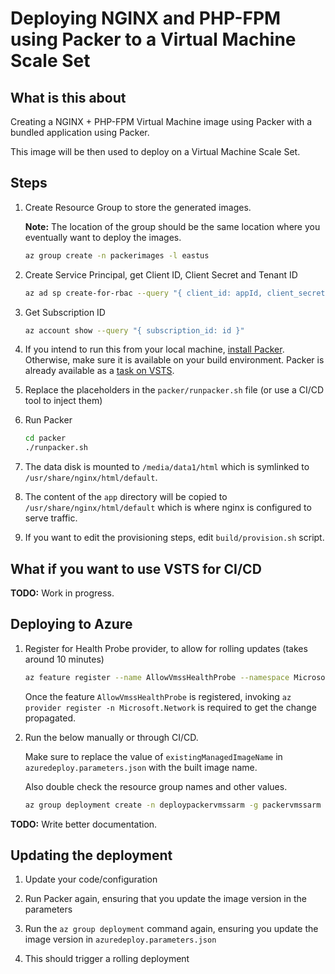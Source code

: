 # Deploying NGINX and PHP-FPM using Packer to a Virtual Machine Scale Set

## What is this about

Creating a NGINX + PHP-FPM Virtual Machine image using Packer with a bundled application using Packer.

This image will be then used to deploy on a Virtual Machine Scale Set.

## Steps

1. Create Resource Group to store the generated images.

    **Note:** The location of the group should be the same location where you eventually want to deploy the images.

    ```sh
    az group create -n packerimages -l eastus
    ```

1. Create Service Principal, get Client ID, Client Secret and Tenant ID

    ```sh
    az ad sp create-for-rbac --query "{ client_id: appId, client_secret: password, tenant_id: tenant }"
    ```

1. Get Subscription ID

    ```sh
    az account show --query "{ subscription_id: id }"
    ```

1. If you intend to run this from your local machine, [install Packer](https://www.packer.io/downloads.html). Otherwise, make sure it is available on your build environment. Packer is already available as a [task on VSTS](https://blogs.msdn.microsoft.com/devops/2017/05/15/deploying-applications-to-azure-vm-scale-sets/).

1. Replace the placeholders in the `packer/runpacker.sh` file (or use a CI/CD tool to inject them)

1. Run Packer

    ```sh
    cd packer
    ./runpacker.sh
    ```

1. The data disk is mounted to `/media/data1/html` which is symlinked to `/usr/share/nginx/html/default`.

1. The content of the `app` directory will be copied to `/usr/share/nginx/html/default` which is where nginx is configured to serve traffic.

1. If you want to edit the provisioning steps, edit `build/provision.sh` script.

## What if you want to use VSTS for CI/CD

**TODO:** Work in progress.

## Deploying to Azure

1. Register for Health Probe provider, to allow for rolling updates (takes around 10 minutes)

    ```sh
    az feature register --name AllowVmssHealthProbe --namespace Microsoft.Network
    ```

    Once the feature `AllowVmssHealthProbe` is registered, invoking `az provider register -n Microsoft.Network` is required to get the change propagated.

1. Run the below manually or through CI/CD.

    Make sure to replace the value of `existingManagedImageName` in `azuredeploy.parameters.json` with the built image name.

    Also double check the resource group names and other values.

    ```sh
    az group deployment create -n deploypackervmssarm -g packervmssarm --template-file azuredeploy.json --parameters azuredeploy.parameters.json
    ```

**TODO:** Write better documentation.

## Updating the deployment

1. Update your code/configuration

1. Run Packer again, ensuring that you update the image version in the parameters

1. Run the `az group deployment` command again, ensuring you update the image version in `azuredeploy.parameters.json`

1. This should trigger a rolling deployment